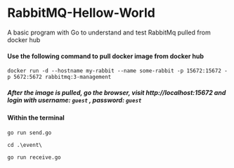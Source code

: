 # RabbitMQ-Hellow-World
A basic program with Go to understand and test RabbitMq pulled from docker hub

#### Use the following command to pull docker image from docker hub 
`docker run -d --hostname my-rabbit --name some-rabbit -p 15672:15672 -p 5672:5672 rabbitmq:3-management`

##### After the image is pulled, go the browser, visit http://localhost:15672 and login with username: `guest` , password: `guest` 

#### Within the terminal
`go run send.go`

`cd .\event\`

`go run receive.go`

